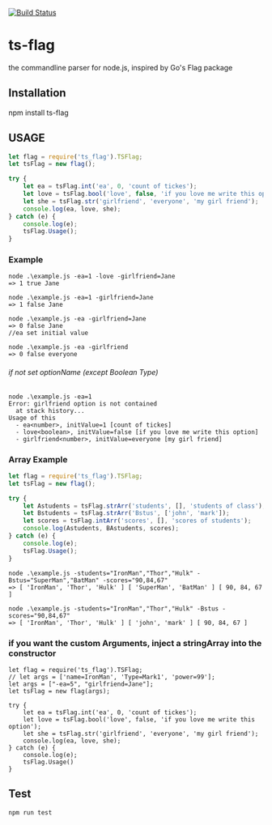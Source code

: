 [![Build Status](https://travis-ci.com/Songsungeun/ts-flag.svg?branch=main)](https://travis-ci.com/Songsungeun/ts-flag)

# ts-flag
the commandline parser for node.js, inspired by Go's Flag package

## Installation
npm install ts-flag

## USAGE
```javascript
let flag = require('ts_flag').TSFlag;
let tsFlag = new flag();

try {
    let ea = tsFlag.int('ea', 0, 'count of tickes');
    let love = tsFlag.bool('love', false, 'if you love me write this option');
    let she = tsFlag.str('girlfriend', 'everyone', 'my girl friend');
    console.log(ea, love, she);
} catch (e) {
    console.log(e);
    tsFlag.Usage();
}

```
### Example
```console
node .\example.js -ea=1 -love -girlfriend=Jane
=> 1 true Jane

node .\example.js -ea=1 -girlfriend=Jane
=> 1 false Jane

node .\example.js -ea -girlfriend=Jane
=> 0 false Jane
//ea set initial value

node .\example.js -ea -girlfriend
=> 0 false everyone
```

###### if not set optionName (except Boolean Type)
```console
node .\example.js -ea=1
Error: girlfriend option is not contained
  at stack history...
Usage of this
  - ea<number>, initValue=1 [count of tickes]
  - love<boolean>, initValue=false [if you love me write this option]
  - girlfriend<number>, initValue=everyone [my girl friend]
```

### Array Example
```javascript
let flag = require('ts_flag').TSFlag;
let tsFlag = new flag();

try {
    let Astudents = tsFlag.strArr('students', [], 'students of class');
    let Bstudents = tsFlag.strArr('Bstus', ['john', 'mark']);
    let scores = tsFlag.intArr('scores', [], 'scores of students');
    console.log(Astudents, BAstudents, scores);
} catch (e) {
    console.log(e);
    tsFlag.Usage();
}
```

```console
node .\example.js -students="IronMan","Thor","Hulk" -Bstus="SuperMan","BatMan" -scores="90,84,67"
=> [ 'IronMan', 'Thor', 'Hulk' ] [ 'SuperMan', 'BatMan' ] [ 90, 84, 67 ]

node .\example.js -students="IronMan","Thor","Hulk" -Bstus -scores="90,84,67"
=> [ 'IronMan', 'Thor', 'Hulk' ] [ 'john', 'mark' ] [ 90, 84, 67 ]
```

### if you want the custom Arguments, inject a stringArray into the constructor
```javasript
let flag = require('ts_flag').TSFlag;
// let args = ['name=IronMan', 'Type=Mark1', 'power=99'];
let args = ["-ea=5", "girlfriend=Jane"];
let tsFlag = new flag(args);

try {
    let ea = tsFlag.int('ea', 0, 'count of tickes');
    let love = tsFlag.bool('love', false, 'if you love me write this option');
    let she = tsFlag.str('girlfriend', 'everyone', 'my girl friend');
    console.log(ea, love, she);
} catch (e) {
    console.log(e);
    tsFlag.Usage()
}

```

## Test 
```sh
npm run test
```
